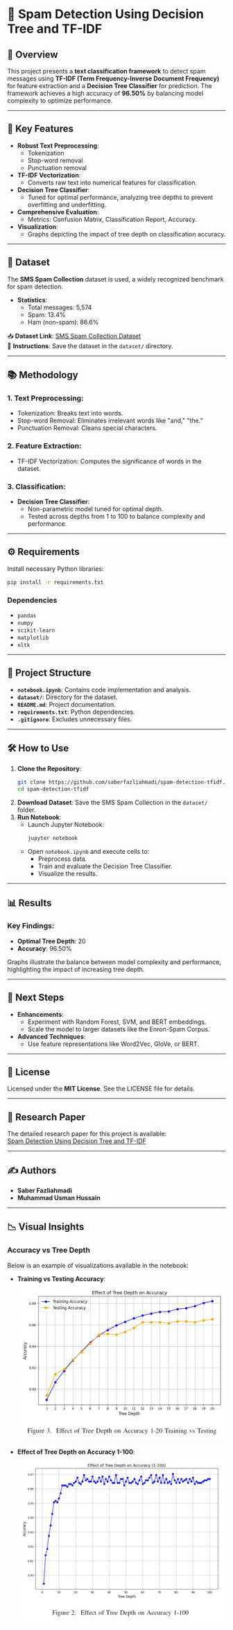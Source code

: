 # 📧 Spam Detection Using Decision Tree and TF-IDF

## 📌 Overview
This project presents a **text classification framework** to detect spam messages using **TF-IDF (Term Frequency-Inverse Document Frequency)** for feature extraction and a **Decision Tree Classifier** for prediction. The framework achieves a high accuracy of **96.50%** by balancing model complexity to optimize performance. 

---

## 🚀 Key Features
- **Robust Text Preprocessing**:
  - Tokenization
  - Stop-word removal
  - Punctuation removal
- **TF-IDF Vectorization**:
  - Converts raw text into numerical features for classification.
- **Decision Tree Classifier**:
  - Tuned for optimal performance, analyzing tree depths to prevent overfitting and underfitting.
- **Comprehensive Evaluation**:
  - Metrics: Confusion Matrix, Classification Report, Accuracy.
- **Visualization**:
  - Graphs depicting the impact of tree depth on classification accuracy.

---

## 📂 Dataset
The **SMS Spam Collection** dataset is used, a widely recognized benchmark for spam detection.  
- **Statistics**:
  - Total messages: 5,574  
  - Spam: 13.4%  
  - Ham (non-spam): 86.6%  

📥 **Dataset Link**: [SMS Spam Collection Dataset](https://archive.ics.uci.edu/ml/datasets/sms+spam+collection)  
📁 **Instructions**: Save the dataset in the `dataset/` directory.

---

## 📚 Methodology
### 1. **Text Preprocessing**:
   - Tokenization: Breaks text into words.
   - Stop-word Removal: Eliminates irrelevant words like "and," "the."
   - Punctuation Removal: Cleans special characters.
### 2. **Feature Extraction**:
   - TF-IDF Vectorization: Computes the significance of words in the dataset.
### 3. **Classification**:
   - **Decision Tree Classifier**:
     - Non-parametric model tuned for optimal depth.
     - Tested across depths from 1 to 100 to balance complexity and performance.

---

## ⚙️ Requirements
Install necessary Python libraries:
```bash
pip install -r requirements.txt
```

### Dependencies
- `pandas`
- `numpy`
- `scikit-learn`
- `matplotlib`
- `nltk`

---

## 📁 Project Structure
- **`notebook.ipynb`**: Contains code implementation and analysis.
- **`dataset/`**: Directory for the dataset.
- **`README.md`**: Project documentation.
- **`requirements.txt`**: Python dependencies.
- **`.gitignore`**: Excludes unnecessary files.

---

## 🛠️ How to Use
1. **Clone the Repository**:
   ```bash
   git clone https://github.com/saberfazliahmadi/spam-detection-tfidf.git
   cd spam-detection-tfidf
   ```
2. **Download Dataset**: Save the SMS Spam Collection in the `dataset/` folder.
3. **Run Notebook**:
   - Launch Jupyter Notebook:
     ```bash
     jupyter notebook
     ```
   - Open `notebook.ipynb` and execute cells to:
     - Preprocess data.
     - Train and evaluate the Decision Tree Classifier.
     - Visualize the results.

---

## 📊 Results
### Key Findings:
- **Optimal Tree Depth**: 20  
- **Accuracy**: 96.50%  

Graphs illustrate the balance between model complexity and performance, highlighting the impact of increasing tree depth.

---

## 🌟 Next Steps
- **Enhancements**:
  - Experiment with Random Forest, SVM, and BERT embeddings.
  - Scale the model to larger datasets like the Enron-Spam Corpus.
- **Advanced Techniques**:
  - Use feature representations like Word2Vec, GloVe, or BERT.

---

## 📜 License
Licensed under the **MIT License**. See the LICENSE file for details.

---

## 📖 Research Paper
The detailed research paper for this project is available:  
[Spam Detection Using Decision Tree and TF-IDF](https://github.com/saberfazliahmadi/spam-detection-tfidf/blob/main/docs/Spam_Detection_Paper.md)

---

## ✍️ Authors
- **Saber Fazliahmadi**  
- **Muhammad Usman Hussain**

---

## 📉 Visual Insights
### Accuracy vs Tree Depth
Below is an example of visualizations available in the notebook:

- **Training vs Testing Accuracy**:
  ![Tree Depth vs Accuracy](https://github.com/saberfazliahmadi/spam-detection-tfidf/blob/main/images/Tree_Depth_vs_Accuracy.jpg)

- **Effect of Tree Depth on Accuracy 1-100**:
  ![Tree Depth Impact](https://github.com/saberfazliahmadi/spam-detection-tfidf/blob/main/images/Effect_of_Tree_Depth_on_Accuracy_1_100.jpg)

```
